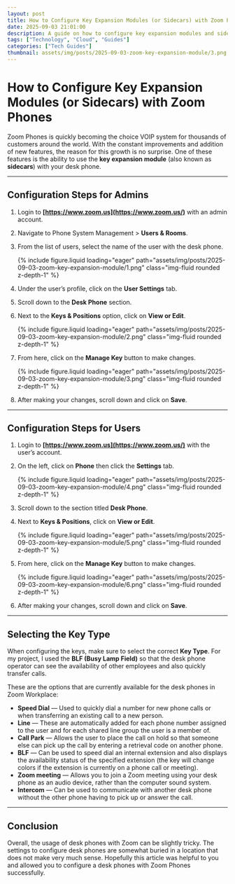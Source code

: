 ```yaml
---
layout: post
title: How to Configure Key Expansion Modules (or Sidecars) with Zoom Phones
date: 2025-09-03 21:01:00
description: A guide on how to configure key expansion modules and sidecars with Zoom Phones for both admins and users.
tags: ["Technology", "Cloud", "Guides"]
categories: ["Tech Guides"]
thumbnail: assets/img/posts/2025-09-03-zoom-key-expansion-module/3.png
---
```


# How to Configure Key Expansion Modules (or Sidecars) with Zoom Phones

Zoom Phones is quickly becoming the choice VOIP system for thousands of customers around the world. With the constant improvements and addition of new features, the reason for this growth is no surprise. One of these features is the ability to use the **key expansion module** (also known as **sidecars**) with your desk phone.

---

## Configuration Steps for Admins

1.  Login to **[https://www.zoom.us](https://www.zoom.us/)** with an admin account.
2.  Navigate to Phone System Management > **Users & Rooms**.
3.  From the list of users, select the name of the user with the desk phone.
    
    <div class="row mt-3">
        <div class="col-sm mt-3 mt-md-0">
            {% include figure.liquid loading="eager" path="assets/img/posts/2025-09-03-zoom-key-expansion-module/1.png" class="img-fluid rounded z-depth-1" %}
        </div>
    </div>
    
4.  Under the user’s profile, click on the **User Settings** tab.
5.  Scroll down to the **Desk Phone** section.
6.  Next to the **Keys & Positions** option, click on **View or Edit**.
    
    <div class="row mt-3">
        <div class="col-sm mt-3 mt-md-0">
            {% include figure.liquid loading="eager" path="assets/img/posts/2025-09-03-zoom-key-expansion-module/2.png" class="img-fluid rounded z-depth-1" %}
        </div>
    </div>
    
7.  From here, click on the **Manage Key** button to make changes.
    
    <div class="row mt-3">
        <div class="col-sm mt-3 mt-md-0">
            {% include figure.liquid loading="eager" path="assets/img/posts/2025-09-03-zoom-key-expansion-module/3.png" class="img-fluid rounded z-depth-1" %}
        </div>
    </div>
    
8.  After making your changes, scroll down and click on **Save**.

---

## Configuration Steps for Users

1.  Login to **[https://www.zoom.us](https://www.zoom.us/)** with the user’s account.
2.  On the left, click on **Phone** then click the **Settings** tab.
    
    <div class="row mt-3">
        <div class="col-sm mt-3 mt-md-0">
            {% include figure.liquid loading="eager" path="assets/img/posts/2025-09-03-zoom-key-expansion-module/4.png" class="img-fluid rounded z-depth-1" %}
        </div>
    </div>
    
3.  Scroll down to the section titled **Desk Phone**.
4.  Next to **Keys & Positions**, click on **View or Edit**.
    
    <div class="row mt-3">
        <div class="col-sm mt-3 mt-md-0">
            {% include figure.liquid loading="eager" path="assets/img/posts/2025-09-03-zoom-key-expansion-module/5.png" class="img-fluid rounded z-depth-1" %}
        </div>
    </div>
    
5.  From here, click on the **Manage Key** button to make changes.
    
    <div class="row mt-3">
        <div class="col-sm mt-3 mt-md-0">
            {% include figure.liquid loading="eager" path="assets/img/posts/2025-09-03-zoom-key-expansion-module/6.png" class="img-fluid rounded z-depth-1" %}
        </div>
    </div>
    
6.  After making your changes, scroll down and click on **Save**.

---

## Selecting the Key Type

When configuring the keys, make sure to select the correct **Key Type**. For my project, I used the **BLF (Busy Lamp Field)** so that the desk phone operator can see the availability of other employees and also quickly transfer calls.

These are the options that are currently available for the desk phones in Zoom Workplace:

-   **Speed Dial** — Used to quickly dial a number for new phone calls or when transferring an existing call to a new person.
-   **Line** — These are automatically added for each phone number assigned to the user and for each shared line group the user is a member of.
-   **Call Park** — Allows the user to place the call on hold so that someone else can pick up the call by entering a retrieval code on another phone.
-   **BLF** — Can be used to speed dial an internal extension and also displays the availability status of the specified extension (the key will change colors if the extension is currently on a phone call or meeting).
-   **Zoom meeting** — Allows you to join a Zoom meeting using your desk phone as an audio device, rather than the computer sound system.
-   **Intercom** — Can be used to communicate with another desk phone without the other phone having to pick up or answer the call.

---

## Conclusion

Overall, the usage of desk phones with Zoom can be slightly tricky. The settings to configure desk phones are somewhat buried in a location that does not make very much sense. Hopefully this article was helpful to you and allowed you to configure a desk phones with Zoom Phones successfully.

